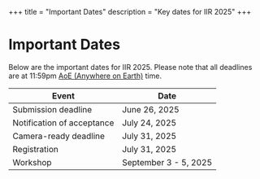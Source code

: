 +++
title = "Important Dates"
description = "Key dates for IIR 2025"
+++

# Important Dates

Below are the important dates for IIR 2025. Please note that all deadlines are at 11:59pm [AoE (Anywhere on Earth)](https://time.is/Anywhere_on_Earth) time.

| Event | Date |
|-------|------|
| Submission deadline | June 26, 2025 |
| Notification of acceptance | July 24, 2025 |
| Camera-ready deadline | July 31, 2025 |
| Registration | July 31, 2025 |
| Workshop | September 3 - 5, 2025 |

<!-- *Note: These dates are tentative and subject to change. Please check back regularly for updates.* -->